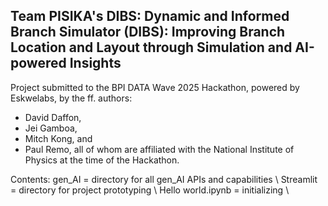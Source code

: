 ## Team PISIKA's DIBS: Dynamic and Informed Branch Simulator (DIBS): Improving Branch Location and Layout through Simulation and AI-powered Insights

Project submitted to the BPI DATA Wave 2025 Hackathon, powered by Eskwelabs, by the ff. authors:
- David Daffon,
- Jei Gamboa,
- Mitch Kong, and
- Paul Remo,
all of whom are affiliated with the National Institute of Physics at the time of the Hackathon.

Contents:
gen_AI = directory for all gen_AI APIs and capabilities \\
Streamlit = directory for project prototyping \\
Hello world.ipynb = initializing \\